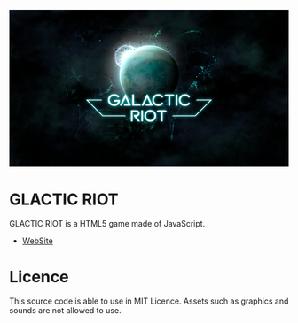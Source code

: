 
![ScreenShot1](public/img/ss.png)

# GLACTIC RIOT

GLACTIC RIOT is a HTML5 game made of JavaScript.

- [WebSite](https://galactic.laineus.com/)

# Licence

This source code is able to use in MIT Licence.
Assets such as graphics and sounds are not allowed to use.
